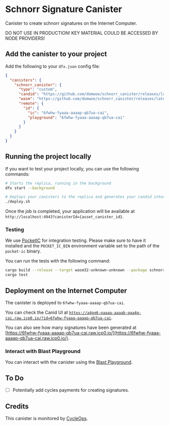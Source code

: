 # Schnorr Signature Canister

Canister to create schnorr signatures on the Internet Computer.

DO NOT USE IN PRODUCTION! KEY MATERIAL COULD BE ACCESSED BY NODE PROVIDERS!

## Add the canister to your project

Add the following to your `dfx.json` config file:

```json
{
  "canisters": {
    "schnorr_canister": {
      "type": "custom",
      "candid": "https://github.com/domwoe/schnorr_canister/releases/latest/download/schnorr_canister.did",
      "wasm": "https://github.com/domwoe/schnorr_canister/releases/latest/download/schnorr_canister.wasm.gz",
      "remote": {
        "id": {
          "ic": "6fwhw-fyaaa-aaaap-qb7ua-cai",
          "playground": "6fwhw-fyaaa-aaaap-qb7ua-cai"
        }
      }
    }
  }
}
```

## Running the project locally

If you want to test your project locally, you can use the following commands:

```bash
# Starts the replica, running in the background
dfx start --background

# Deploys your canisters to the replica and generates your candid interface
./deploy.sh
```

Once the job is completed, your application will be available at `http://localhost:4943?canisterId={asset_canister_id}`.

### Testing

We use [PocketIC](https://github.com/dfinity/pocketic) for integration testing. Please make sure to have it installed and the `POCKET_IC_BIN` environment variable set to the path of the `pocket-ic` binary.

You can run the tests with the following command:

```sh
cargo build --release --target wasm32-unknown-unknown --package schnorr_canister
cargo test
```

## Deployment on the Internet Computer

The canister is deployed to `6fwhw-fyaaa-aaaap-qb7ua-cai`. 

You can check the Canid UI at [`https://a4gq6-oaaaa-aaaab-qaa4q-cai.raw.icp0.io/?id=6fwhw-fyaaa-aaaap-qb7ua-cai`](https://a4gq6-oaaaa-aaaab-qaa4q-cai.raw.icp0.io/?id=6fwhw-fyaaa-aaaap-qb7ua-cai).

You can also see how many signatures have been generated at [https://6fwhw-fyaaa-aaaap-qb7ua-cai.raw.icp0.io/](https://6fwhw-fyaaa-aaaap-qb7ua-cai.raw.icp0.io/).

### Interact with Blast Playground

You can interact with the canister using the [Blast Playground](https://jglts-daaaa-aaaai-qnpma-cai.ic0.app/717.bec4e0dbcb426b2b62247b6ff9c267261c6668caed7d84ef59120c07).

## To Do

- [ ] Potentially add cycles payments for creating signatures.


## Credits

This canister is monitored by [CycleOps](https://cycleops.dev).



